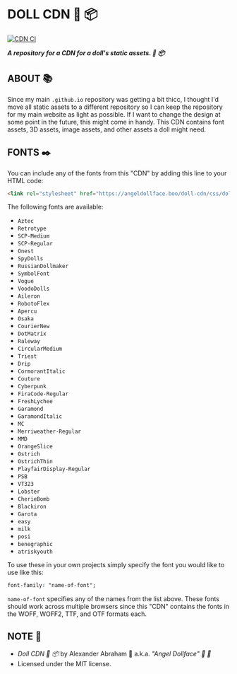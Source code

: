 # DOLL CDN :dolls: :package:

[![CDN CI](https://github.com/angeldollface/doll-cdn/actions/workflows/main.yml/badge.svg)](https://github.com/angeldollface/doll-cdn/actions/workflows/main.yml)

***A repository for a CDN for a doll's static assets. :dolls: :package:***

## ABOUT :books:

Since my main `.github.io` repository was getting a bit thicc, I thought I'd move all static assets to a different repository so I can keep the repository for my main website as light as possible. If I want to change the design at some point in the future, this might come in handy. This CDN contains font assets, 3D assets, image assets, and other assets a doll might need.

## FONTS :black_nib:

You can include any of the fonts from this "CDN" by adding this line to your HTML code:

```HTML
<link rel="stylesheet" href="https://angeldollface.boo/doll-cdn/css/dollfonts.css" type="text/css"/>
```

The following fonts are available:

- `Aztec`
- `Retrotype`
- `SCP-Medium`
- `SCP-Regular`
- `Onest`
- `SpyDolls`
- `RussianDollmaker`
- `SymbolFont`
- `Vogue`
- `VoodoDolls`
- `Aileron`
- `RobotoFlex`
- `Apercu`
- `Osaka`
- `CourierNew`
- `DotMatrix`
- `Raleway`
- `CircularMedium`
- `Triest`
- `Drip`
- `CormorantItalic`
- `Couture`
- `Cyberpunk`
- `FiraCode-Regular`
- `FreshLychee`
- `Garamond`
- `GaramondItalic`
- `MC`
- `Merriweather-Regular`
- `MMD`
- `OrangeSlice`
- `Ostrich`
- `OstrichThin`
- `PlayfairDisplay-Regular`
- `PSB`
- `VT323`
- `Lobster`
- `CherieBomb`
- `Blackiron`
- `Garota`
- `easy`
- `milk`
- `posi`
- `benegraphic`
- `atriskyouth`

To use these in your own projects simply specify the font you would like to use like this:

```CSS
font-family: "name-of-font";
```

`name-of-font` specifies any of the names from the list above. These fonts should work across multiple browsers since this "CDN" contains the fonts in the WOFF, WOFF2, TTF, and OTF formats each.

## NOTE :scroll:

- *Doll CDN :dolls: :package:* by Alexander Abraham :black_heart: a.k.a. *"Angel Dollface" :dolls: :ribbon:*
- Licensed under the MIT license.
